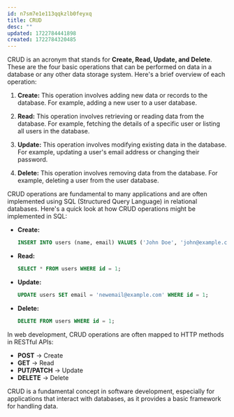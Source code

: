 ```yaml
---
id: n7sm7e1e113qqkzlb0feyxq
title: CRUD
desc: ""
updated: 1722784441898
created: 1722784320485
---
```


CRUD is an acronym that stands for **Create, Read, Update, and Delete**. These are the four basic operations that can be performed on data in a database or any other data storage system. Here's a brief overview of each operation:

1. **Create:** This operation involves adding new data or records to the database. For example, adding a new user to a user database.

2. **Read:** This operation involves retrieving or reading data from the database. For example, fetching the details of a specific user or listing all users in the database.

3. **Update:** This operation involves modifying existing data in the database. For example, updating a user's email address or changing their password.

4. **Delete:** This operation involves removing data from the database. For example, deleting a user from the user database.

CRUD operations are fundamental to many applications and are often implemented using SQL (Structured Query Language) in relational databases. Here's a quick look at how CRUD operations might be implemented in SQL:

- **Create:**

  ```sql
  INSERT INTO users (name, email) VALUES ('John Doe', 'john@example.com');
  ```

- **Read:**

  ```sql
  SELECT * FROM users WHERE id = 1;
  ```

- **Update:**

  ```sql
  UPDATE users SET email = 'newemail@example.com' WHERE id = 1;
  ```

- **Delete:**
  ```sql
  DELETE FROM users WHERE id = 1;
  ```

In web development, CRUD operations are often mapped to HTTP methods in RESTful APIs:

- **POST** -> Create
- **GET** -> Read
- **PUT/PATCH** -> Update
- **DELETE** -> Delete

CRUD is a fundamental concept in software development, especially for applications that interact with databases, as it provides a basic framework for handling data.
